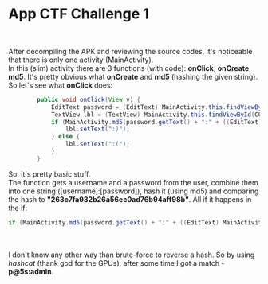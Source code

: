 # App CTF Challenge 1
<br>

After decompiling the APK and reviewing the source codes, it's noticeable that there is only one activity (MainActivity).<br>
In this (slim) activity there are 3 functions (with code): **onClick**, **onCreate**, **md5**.
It's pretty obvious what **onCreate** and **md5** (hashing the given string). So let's see what **onClick** does:
```java
        public void onClick(View v) {
            EditText password = (EditText) MainActivity.this.findViewById(C0194R.id.editText2);
            TextView lbl = (TextView) MainActivity.this.findViewById(C0194R.id.textView);
            if (MainActivity.md5(password.getText() + ":" + ((EditText) MainActivity.this.findViewById(C0194R.id.editText)).getText()).equals("263c7fa932b26a56ec0ad76b94aff98b")) {
                lbl.setText(":)");
            } else {
                lbl.setText(":(");
            }
        }
```

So, it's pretty basic stuff.<br>
The function gets a username and a password from the user, combine them into one string ([username]:[password]), hash it (using md5) and comparing the hash to **"263c7fa932b26a56ec0ad76b94aff98b"**. All if it happens in the if:
```java
if (MainActivity.md5(password.getText() + ":" + ((EditText) MainActivity.this.findViewById(C0194R.id.editText)).getText()).equals("263c7fa932b26a56ec0ad76b94aff98b"))
```
<br><br>
I don't know any other way than brute-force to reverse a hash. So by using _hashcat_ (thank god for the GPUs), after some time I got a match - **p@5s:admin**.
